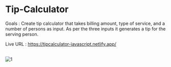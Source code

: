 # Tip-Calculator

Goals : Create tip calculator that takes billing amount, type of service, and a number of persons as input. As per the three inputs it generates a tip for the serving person.

Live URL : https://tipcalculator-javascript.netlify.app/
<br>
<br>

![1](https://user-images.githubusercontent.com/82850895/194750542-3f5ce89a-36a2-4dbd-b9fb-4dd625c60903.png)
